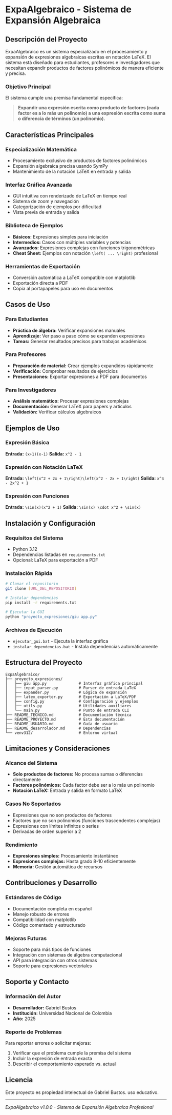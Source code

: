 # ExpaAlgebraico - Sistema de Expansión Algebraica

## Descripción del Proyecto

ExpaAlgebraico es un sistema especializado en el procesamiento y expansión de expresiones algebraicas escritas en notación LaTeX. El sistema está diseñado para estudiantes, profesores e investigadores que necesitan expandir productos de factores polinómicos de manera eficiente y precisa.

### Objetivo Principal
El sistema cumple una premisa fundamental específica:
> **Expandir una expresión escrita como producto de factores (cada factor es a lo más un polinomio) a una expresión escrita como suma o diferencia de términos (un polinomio).**

## Características Principales

### **Especialización Matemática**
- Procesamiento exclusivo de productos de factores polinómicos
- Expansión algebraica precisa usando SymPy
- Mantenimiento de la notación LaTeX en entrada y salida

### **Interfaz Gráfica Avanzada**
- GUI intuitiva con renderizado de LaTeX en tiempo real
- Sistema de zoom y navegación
- Categorización de ejemplos por dificultad
- Vista previa de entrada y salida

### **Biblioteca de Ejemplos**
- **Básicos:** Expresiones simples para iniciación
- **Intermedios:** Casos con múltiples variables y potencias
- **Avanzados:** Expresiones complejas con funciones trigonométricas
- **Cheat Sheet:** Ejemplos con notación `\left( ... \right)` profesional

### **Herramientas de Exportación**
- Conversión automática a LaTeX compatible con matplotlib
- Exportación directa a PDF
- Copia al portapapeles para uso en documentos

## Casos de Uso

### Para Estudiantes
- **Práctica de álgebra:** Verificar expansiones manuales
- **Aprendizaje:** Ver paso a paso cómo se expanden expresiones
- **Tareas:** Generar resultados precisos para trabajos académicos

### Para Profesores
- **Preparación de material:** Crear ejemplos expandidos rápidamente
- **Verificación:** Comprobar resultados de ejercicios
- **Presentaciones:** Exportar expresiones a PDF para documentos

### Para Investigadores
- **Análisis matemático:** Procesar expresiones complejas
- **Documentación:** Generar LaTeX para papers y artículos
- **Validación:** Verificar cálculos algebraicos

## Ejemplos de Uso

### Expresión Básica
**Entrada:** `(x+1)(x-1)`
**Salida:** `x^2 - 1`

### Expresión con Notación LaTeX
**Entrada:** `\left(x^2 + 2x + 1\right)\left(x^2 - 2x + 1\right)`
**Salida:** `x^4 - 2x^2 + 1`

### Expresión con Funciones
**Entrada:** `\sin(x)(x^2 + 1)`
**Salida:** `\sin(x) \cdot x^2 + \sin(x)`

## Instalación y Configuración

### Requisitos del Sistema
- Python 3.12 
- Dependencias listadas en `requirements.txt`
- Opcional: LaTeX para exportación a PDF

### Instalación Rápida
```bash
# Clonar el repositorio
git clone [URL_DEL_REPOSITORIO]

# Instalar dependencias
pip install -r requirements.txt

# Ejecutar la GUI
python "proyecto_expresiones/giu app.py"
```

### Archivos de Ejecución
- `ejecutar_gui.bat` - Ejecuta la interfaz gráfica
- `instalar_dependencias.bat` - Instala dependencias automáticamente

## Estructura del Proyecto

```
ExpaAlgebraico/
├── proyecto_expresiones/
│   ├── giu app.py              # Interfaz gráfica principal
│   ├── input_parser.py         # Parser de entrada LaTeX
│   ├── expander.py             # Lógica de expansión
│   ├── latex_exporter.py       # Exportación a LaTeX/PDF
│   ├── config.py               # Configuración y ejemplos
│   ├── utils.py                # Utilidades auxiliares
│   └── main.py                 # Punto de entrada CLI
├── README_TECNICO.md           # Documentación técnica
├── README_PROYECTO.md          # Esta documentación
├── README_USUARIO.md           # Guía de usuario
├── README_desarrolador.md      # Dependencias
└── venv312/                    # Entorno virtual
```

## Limitaciones y Consideraciones

### Alcance del Sistema
- **Solo productos de factores:** No procesa sumas o diferencias directamente
- **Factores polinómicos:** Cada factor debe ser a lo más un polinomio
- **Notación LaTeX:** Entrada y salida en formato LaTeX

### Casos No Soportados
- Expresiones que no son productos de factores
- Factores que no son polinomios (funciones trascendentes complejas)
- Expresiones con límites infinitos o series
- Derivadas de orden superior a 2

### Rendimiento
- **Expresiones simples:** Procesamiento instantáneo
- **Expresiones complejas:** Hasta grado 8-10 eficientemente
- **Memoria:** Gestión automática de recursos

## Contribuciones y Desarrollo

### Estándares de Código
- Documentación completa en español
- Manejo robusto de errores
- Compatibilidad con matplotlib
- Código comentado y estructurado

### Mejoras Futuras
- Soporte para más tipos de funciones
- Integración con sistemas de álgebra computacional
- API para integración con otros sistemas
- Soporte para expresiones vectoriales

## Soporte y Contacto

### Información del Autor
- **Desarrollador:** Gabriel Bustos
- **Institución:** Universidad Nacional de Colombia
- **Año:** 2025

### Reporte de Problemas
Para reportar errores o solicitar mejoras:
1. Verificar que el problema cumple la premisa del sistema
2. Incluir la expresión de entrada exacta
3. Describir el comportamiento esperado vs. actual

## Licencia

Este proyecto es propiedad intelectual de Gabriel Bustos. uso educativo.

---

*ExpaAlgebraico v1.0.0 - Sistema de Expansión Algebraica Profesional* 

